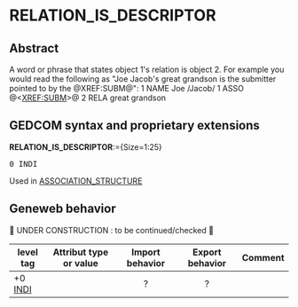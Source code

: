 ﻿<!-- licence GPL V2, cf https://github.com/TitiFix/geneweb -->
# RELATION_IS_DESCRIPTOR
## Abstract
A word or phrase that states object 1's relation is object 2. For example you would read the following
as "Joe Jacob's great grandson is the submitter pointed to by the @XREF:SUBM@":
1 NAME Joe /Jacob/
1 ASSO @&lt;<a href=Ged.XREF_SUBM.md>XREF:SUBM</a>&gt;@
2 RELA great grandson


## GEDCOM syntax and proprietary extensions

**RELATION_IS_DESCRIPTOR**:={Size=1:25}
<pre>
0 INDI
</pre>
Used in <a href=Ged.ASSOCIATION_STRUCTURE.md>ASSOCIATION_STRUCTURE</a><br />


## Geneweb behavior


🚧 UNDER CONSTRUCTION : to be continued/checked 🚧 



level tag  | Attribut type or value | Import behavior | Export behavior  | Comment 
---------- | ------------- | :---------------: | :-----------------:| -----------
+0 <a href=Ged.GLOSSARY.md#indi>INDI</a> |  | ? | ? | 
